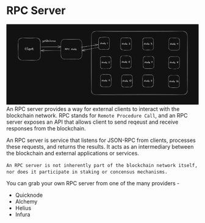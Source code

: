 # RPC Server
![image01](./images/rpcs.png)
An RPC server provides a way for external clients to interact with the blockchain network. RPC stands for `Remote Procedure Call`, and an RPC server exposes an API that allows client to send reqeust and receive responses from the blockchain.

An RPC server is service that listens for JSON-RPC from clients, processes these requests, and returns the results. It acts as an intermediary between the blockchain and external applications or services.

`` An RPC server is not inherently part of the blockchain network itself, nor does it participate in staking or concensus mechanisms. ``

You can grab your own RPC server from one of the many providers - 
- Quicknode
- Alchemy
- Helius
- Infura